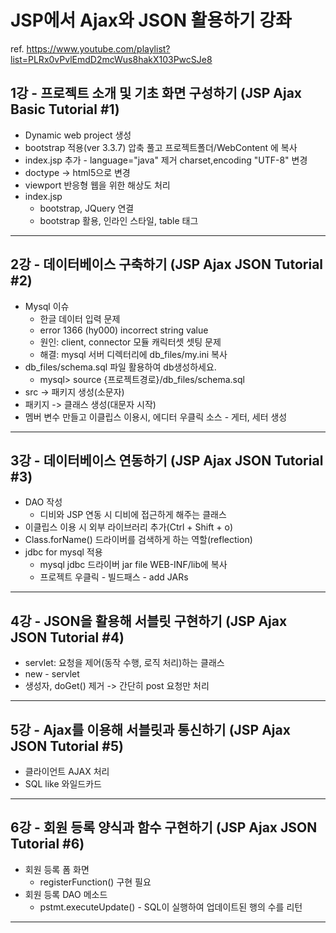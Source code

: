 # JSP에서 Ajax와 JSON 활용하기 강좌

ref. https://www.youtube.com/playlist?list=PLRx0vPvlEmdD2mcWus8hakX103PwcSJe8

## 1강 - 프로젝트 소개 및 기초 화면 구성하기 (JSP Ajax Basic Tutorial #1)

- Dynamic web project 생성
- bootstrap 적용(ver 3.3.7) 압축 풀고 프로젝트폴더/WebContent 에 복사
- index.jsp 추가 - language="java" 제거 charset,encoding "UTF-8" 변경
- doctype -> html5으로 변경
- viewport 반응형 웹을 위한 해상도 처리
- index.jsp
  - bootstrap, JQuery 연결
  - bootstrap 활용, 인라인 스타일, table 태그
- - -

## 2강 - 데이터베이스 구축하기 (JSP Ajax JSON Tutorial #2)

- Mysql 이슈
  - 한글 데이터 입력 문제
  - error 1366 (hy000) incorrect string value
  - 원인: client, connector 모듈 캐릭터셋 셋팅 문제
  - 해결: mysql 서버 디렉터리에 db_files/my.ini 복사
- db_files/schema.sql 파일 활용하여 db생성하세요.
  - mysql> source {프로젝트경로}/db_files/schema.sql
- src -> 패키지 생성(소문자)
- 패키지 -> 클래스 생성(대문자 시작)
- 멤버 변수 만들고 이클립스 이용시, 에디터 우클릭 소스 - 게터, 세터 생성
- - -

## 3강 - 데이터베이스 연동하기 (JSP Ajax JSON Tutorial #3)

- DAO 작성
  - 디비와 JSP 연동 시 디비에 접근하게 해주는 클래스
- 이클립스 이용 시 외부 라이브러리 추가(Ctrl + Shift + o)
- Class.forName() 드라이버를 검색하게 하는 역할(reflection)
- jdbc for mysql 적용
  - mysql jdbc 드라이버 jar file WEB-INF/lib에 복사
  - 프로젝트 우클릭 - 빌드패스 - add JARs
- - -

## 4강 - JSON을 활용해 서블릿 구현하기 (JSP Ajax JSON Tutorial #4)

- servlet: 요청을 제어(동작 수행, 로직 처리)하는 클래스
- new - servlet
- 생성자, doGet() 제거 -> 간단히 post 요청만 처리
- - -

## 5강 - Ajax를 이용해 서블릿과 통신하기 (JSP Ajax JSON Tutorial #5)

- 클라이언트 AJAX 처리
- SQL like 와일드카드
- - -

## 6강 - 회원 등록 양식과 함수 구현하기 (JSP Ajax JSON Tutorial #6)

- 회원 등록 폼 화면
  - registerFunction() 구현 필요
- 회원 등록 DAO 메소드
  - pstmt.executeUpdate() - SQL이 실행하여 업데이트된 행의 수를 리턴
- - -
